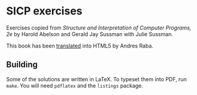 # SICP exercises
Exercises copied from _Structure and Interpretation of Computer Programs, 2e_ by
Harold Abelson and Gerald Jay Sussman with Julie Sussman.

This book has been [translated](http://sarabander.github.io/sicp/) into HTML5
by Andres Raba.

## Building
Some of the solutions are written in LaTeX. To typeset them into PDF,
run ```make```. You will need ```pdflatex``` and the ```listings``` package.

